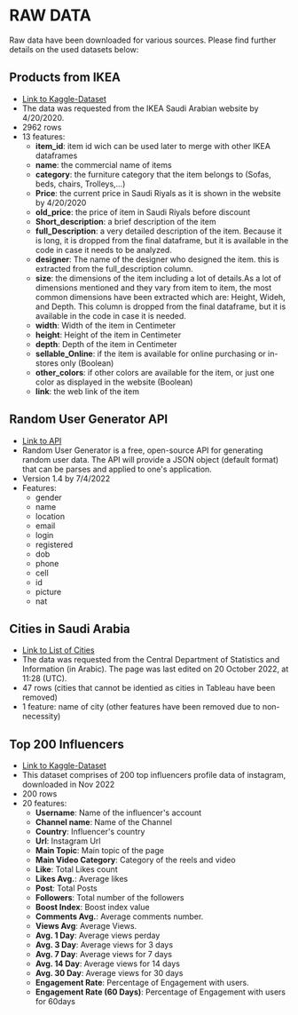 # RAW DATA
Raw data have been downloaded for various sources. Please find further details on the used datasets below:

## Products from IKEA
- [Link to Kaggle-Dataset](https://www.kaggle.com/datasets/ahmedkallam/ikea-sa-furniture-web-scraping)
- The data was requested from the IKEA Saudi Arabian website by 4/20/2020. 
- 2962 rows
- 13 features: 
    - **item_id**: item id wich can be used later to merge with other IKEA dataframes
    - **name**: the commercial name of items
    - **category**: the furniture category that the item belongs to (Sofas, beds, chairs, Trolleys,…)
    - **Price**: the current price in Saudi Riyals as it is shown in the website by 4/20/2020
    - **old_price**: the price of item in Saudi Riyals before discount
    - **Short_description**: a brief description of the item
    - **full_Description**: a very detailed description of the item. Because it is long, it is dropped from the final dataframe, but it is available in the code in case it needs to be analyzed.
    - **designer**: The name of the designer who designed the item. this is extracted from the full_description column.
    - **size**: the dimensions of the item including a lot of details.As a lot of dimensions mentioned and they vary from item to item,
    the most common dimensions have been extracted which are: Height, Wideh, and Depth. This column is dropped from the final dataframe, but it is available in the code in case it is needed.
    - **width**: Width of the item in Centimeter
    - **height**: Height of the item in Centimeter
    - **depth**: Depth of the item in Centimeter
    - **sellable_Online**: if the item is available for online purchasing or in-stores only (Boolean)
    - **other_colors**: if other colors are available for the item, or just one color as displayed in the website (Boolean)
    - **link**: the web link of the item

## Random User Generator API 
- [Link to API](https://randomuser.me/api)
- Random User Generator is a free, open-source API for generating random user data. The API will provide a JSON object (default format) that can be parses and applied to one's application. 
- Version 1.4 by 7/4/2022
- Features:
    - gender
    - name
    - location
    - email
    - login
    - registered
    - dob
    - phone
    - cell
    - id
    - picture
    - nat

## Cities in Saudi Arabia
- [Link to List of Cities](https://en.wikipedia.org/wiki/List_of_cities_and_towns_in_Saudi_Arabia)
- The data was requested from the Central Department of Statistics and Information (in Arabic). The page was last edited on 20 October 2022, at 11:28 (UTC).
- 47 rows (cities that cannot be identied as cities in Tableau have been removed)
- 1 feature: name of city (other features have been removed due to non-necessity)

## Top 200 Influencers
- [Link to Kaggle-Dataset](https://www.kaggle.com/datasets/syedjaferk/top-200-instagrammers-data-cleaned?select=top_200_instagrammers.csv)
- This dataset comprises of 200 top influencers profile data of instagram, downloaded in Nov 2022
- 200 rows
- 20 features:
    - **Username**: Name of the influencer's account
    - **Channel name**: Name of the Channel
    - **Country**: Influencer's country
    - **Url**: Instagram Url
    - **Main Topic**: Main topic of the page
    - **Main Video Category**: Category of the reels and video
    - **Like**: Total Likes count
    - **Likes Avg.**: Average likes
    - **Post**: Total Posts
    - **Followers**: Total number of the followers
    - **Boost Index**: Boost index value
    - **Comments Avg.**: Average comments number.
    - **Views Avg**: Average Views.
    - **Avg. 1 Day**: Average views perday
    - **Avg. 3 Day**: Average views for 3 days
    - **Avg. 7 Day**: Average views for 7 days
    - **Avg. 14 Day**: Average views for 14 days
    - **Avg. 30 Day**: Average views for 30 days
    - **Engagement Rate**: Percentage of Engagement with users.
    - **Engagement Rate (60 Days)**: Percentage of Engagement with users for 60days